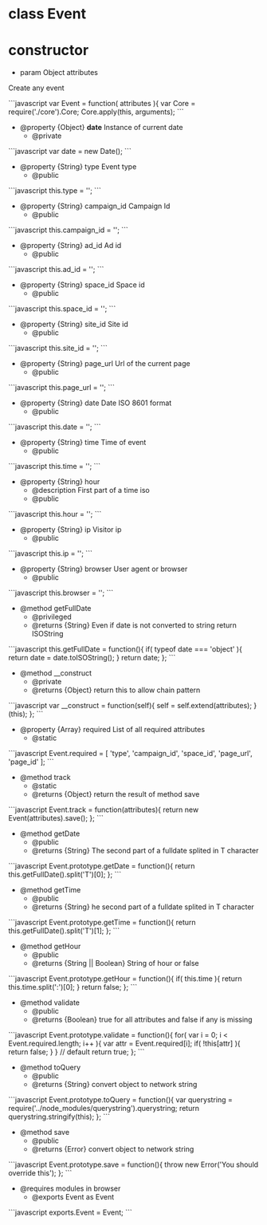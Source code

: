 # class Event

# constructor 

* param Object attributes

<p>Create any event</p>
```javascript
var Event = function( attributes ){
	var Core = require('./core').Core;
	Core.apply(this, arguments);
```
<ul>
<li>@property {Object} <strong>date</strong> Instance of current date
<ul><li>@private</li></ul></li>
</ul>
```javascript
var date = new Date();
```
<ul>
<li>@property {String} type Event type
<ul><li>@public</li></ul></li>
</ul>
```javascript
this.type = '';
```
<ul>
<li>@property {String} campaign_id Campaign Id
<ul><li>@public</li></ul></li>
</ul>
```javascript
this.campaign_id = '';
```
<ul>
<li>@property {String} ad_id Ad id
<ul><li>@public</li></ul></li>
</ul>
```javascript
this.ad_id = '';
```
<ul>
<li>@property {String} space_id Space id
<ul><li>@public</li></ul></li>
</ul>
```javascript
this.space_id = '';
```
<ul>
<li>@property {String} site_id Site id
<ul><li>@public</li></ul></li>
</ul>
```javascript
this.site_id = '';
```
<ul>
<li>@property {String} page_url Url of the current page
<ul><li>@public</li></ul></li>
</ul>
```javascript
this.page_url = '';
```
<ul>
<li>@property {String} date Date ISO 8601 format
<ul><li>@public</li></ul></li>
</ul>
```javascript
this.date = '';
```
<ul>
<li>@property {String} time Time of event
<ul><li>@public</li></ul></li>
</ul>
```javascript
this.time = '';
```
<ul>
<li>@property {String} hour
<ul><li>@description First part of a time iso</li>
<li>@public</li></ul></li>
</ul>
```javascript
this.hour = '';
```
<ul>
<li>@property {String} ip Visitor ip
<ul><li>@public</li></ul></li>
</ul>
```javascript
this.ip = '';
```
<ul>
<li>@property {String} browser User agent or browser
<ul><li>@public</li></ul></li>
</ul>
```javascript
this.browser = '';
```
<ul>
<li>@method getFullDate
<ul><li>@privileged</li>
<li>@returns {String} Even if date is not converted to string return ISOString</li></ul></li>
</ul>
```javascript
this.getFullDate = function(){
		if( typeof date === 'object' ){
			return date = date.toISOString();
		}
		return date;
	};
```
<ul>
<li>@method __construct
<ul><li>@private</li>
<li>@returns {Object} return this to allow chain pattern</li></ul></li>
</ul>
```javascript
var __construct = function(self){
		self = self.extend(attributes);
	}(this);
};
```
<ul>
<li>@property {Array} required List of all required attributes
<ul><li>@static</li></ul></li>
</ul>
```javascript
Event.required = [
		'type',
		'campaign_id',
		'space_id',
		'page_url',
		'page_id'
	];
```
<ul>
<li>@method track
<ul><li>@static</li>
<li>@returns {Object} return the result of method save</li></ul></li>
</ul>
```javascript
Event.track = function(attributes){
		return new Event(attributes).save();
	};
```
<ul>
<li>@method getDate
<ul><li>@public</li>
<li>@returns {String} The second part of a fulldate splited in T character</li></ul></li>
</ul>
```javascript
Event.prototype.getDate = function(){
		return this.getFullDate().split('T')[0];
	};
```
<ul>
<li>@method getTime
<ul><li>@public</li>
<li>@returns {String} he second part of a fulldate splited in T character</li></ul></li>
</ul>
```javascript
Event.prototype.getTime = function(){
		return this.getFullDate().split('T')[1];
	};
```
<ul>
<li>@method getHour
<ul><li>@public</li>
<li>@returns {String || Boolean} String of hour or false</li></ul></li>
</ul>
```javascript
Event.prototype.getHour = function(){
		if( this.time ){
			return this.time.split(':')[0];
		}
		return false;
	};
```
<ul>
<li>@method validate
<ul><li>@public</li>
<li>@returns {Boolean} true for all attributes and false if any is missing</li></ul></li>
</ul>
```javascript
Event.prototype.validate = function(){
		for( var i = 0; i < Event.required.length; i++ ){
			var attr = Event.required[i];
			if( !this[attr] ){
				return false;
			}	
		}
		// default
		return true;
	};
```
<ul>
<li>@method toQuery
<ul><li>@public</li>
<li>@returns {String} convert object to network string</li></ul></li>
</ul>
```javascript
Event.prototype.toQuery = function(){
		var querystring = require('../node_modules/querystring').querystring;
		return querystring.stringify(this);
	};
```
<ul>
<li>@method save
<ul><li>@public</li>
<li>@returns {Error} convert object to network string</li></ul></li>
</ul>
```javascript
Event.prototype.save = function(){
		throw new Error('You should override this');
	};
```
<ul>
<li>@requires modules in browser
<ul><li>@exports Event as Event</li></ul></li>
</ul>
```javascript
exports.Event = Event;
```